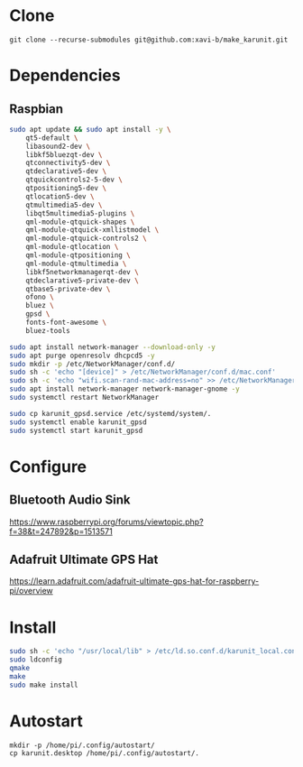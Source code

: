 # Clone
```
git clone --recurse-submodules git@github.com:xavi-b/make_karunit.git
```

# Dependencies
## Raspbian
```bash
sudo apt update && sudo apt install -y \
    qt5-default \
    libasound2-dev \
    libkf5bluezqt-dev \
    qtconnectivity5-dev \
    qtdeclarative5-dev \
    qtquickcontrols2-5-dev \
    qtpositioning5-dev \
    qtlocation5-dev \
    qtmultimedia5-dev \
    libqt5multimedia5-plugins \
    qml-module-qtquick-shapes \
    qml-module-qtquick-xmllistmodel \
    qml-module-qtquick-controls2 \
    qml-module-qtlocation \
    qml-module-qtpositioning \
    qml-module-qtmultimedia \
    libkf5networkmanagerqt-dev \
    qtdeclarative5-private-dev \
    qtbase5-private-dev \
    ofono \
    bluez \
    gpsd \
    fonts-font-awesome \
    bluez-tools

sudo apt install network-manager --download-only -y
sudo apt purge openresolv dhcpcd5 -y
sudo mkdir -p /etc/NetworkManager/conf.d/
sudo sh -c 'echo "[device]" > /etc/NetworkManager/conf.d/mac.conf'
sudo sh -c 'echo "wifi.scan-rand-mac-address=no" >> /etc/NetworkManager/conf.d/mac.conf'
sudo apt install network-manager network-manager-gnome -y
sudo systemctl restart NetworkManager

sudo cp karunit_gpsd.service /etc/systemd/system/.
sudo systemctl enable karunit_gpsd
sudo systemctl start karunit_gpsd
```

# Configure
## Bluetooth Audio Sink
https://www.raspberrypi.org/forums/viewtopic.php?f=38&t=247892&p=1513571
## Adafruit Ultimate GPS Hat
https://learn.adafruit.com/adafruit-ultimate-gps-hat-for-raspberry-pi/overview

# Install
```bash
sudo sh -c 'echo "/usr/local/lib" > /etc/ld.so.conf.d/karunit_local.conf'
sudo ldconfig
qmake
make
sudo make install
```

# Autostart
```
mkdir -p /home/pi/.config/autostart/
cp karunit.desktop /home/pi/.config/autostart/.
```
